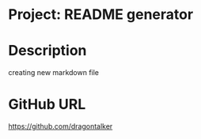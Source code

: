 # Project: README generator
  
  # Description
  creating new markdown file

  # GitHub URL
  https://github.com/dragontalker
